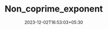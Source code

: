 ---
weight: 999
title: "Non_coprime_exponent"
description: ""
icon: "article"
date: "2023-12-02T16:53:03+05:30"
lastmod: "2023-12-02T16:53:03+05:30"
draft: true
toc: true
---